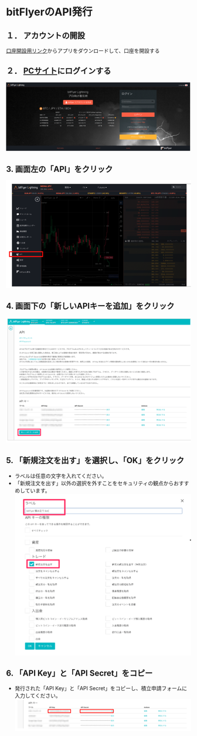 # bitFlyerのAPI発行

## １． アカウントの開設
[口座開設用リンク](https://bitflyer.com/invitation?id=zqfsp2kh&lang=en-JP)からアプリをダウンロードして、口座を開設する

## ２． [PCサイト](https://lightning.bitflyer.jp)にログインする
![](sd/01.png)

## 3. 画面左の「API」をクリック
![](sd/02.png)

## 4. 画面下の「新しいAPIキーを追加」をクリック
![](sd/03.png)

## 5. 「新規注文を出す」を選択し、「OK」をクリック
- ラベルは任意の文字を入れてください。
- 「新規注文を出す」以外の選択を外すことをセキュリティの観点からおすすめしています。
![](sd/04.png)

## 6. 「API Key」と「API Secret」をコピー
- 発行された「API Key」と「API Secret」をコピーし、積立申請フォームに入力してください。
![](sd/05.png)

